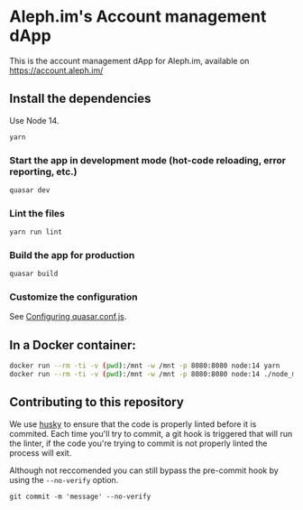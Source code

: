# Aleph.im's Account management dApp 

This is the account management dApp for Aleph.im, available on https://account.aleph.im/

## Install the dependencies

Use Node 14.

```bash
yarn
```

### Start the app in development mode (hot-code reloading, error reporting, etc.)
```bash
quasar dev
```

### Lint the files
```bash
yarn run lint
```

### Build the app for production
```bash
quasar build
```

### Customize the configuration
See [Configuring quasar.conf.js](https://quasar.dev/quasar-cli/quasar-conf-js).

## In a Docker container:

```bash
docker run --rm -ti -v (pwd):/mnt -w /mnt -p 8080:8080 node:14 yarn
docker run --rm -ti -v (pwd):/mnt -w /mnt -p 8080:8080 node:14 ./node_modules/@quasar/app/bin/quasar dev
```

## Contributing to this repository

We use [husky](https://typicode.github.io/husky/) to ensure that the code is properly linted before it is commited. Each time you'll try to commit, a git hook is triggered that will run the linter, if the code you're trying to commit is not properly linted the process will exit. 

Although not reccomended you can still bypass the pre-commit hook by using the `--no-verify` option.
```shell
git commit -m 'message' --no-verify
```
